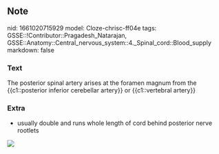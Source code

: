 ## Note
nid: 1661020715929
model: Cloze-chrisc-ff04e
tags: GSSE::!Contributor::Pragadesh_Natarajan, GSSE::Anatomy::Central_nervous_system::4._Spinal_cord::Blood_supply
markdown: false

### Text
The posterior spinal artery arises at the foramen magnum from the {{c1::posterior inferior cerebellar artery}} or {{c1::vertebral artery}}

### Extra
- usually double and runs whole length of cord behind posterior
nerve rootlets
<div><img src=
"paste-9d3166e5de94e17821cd4e0176d4ffdfeb83a8fd.jpg"></div>
